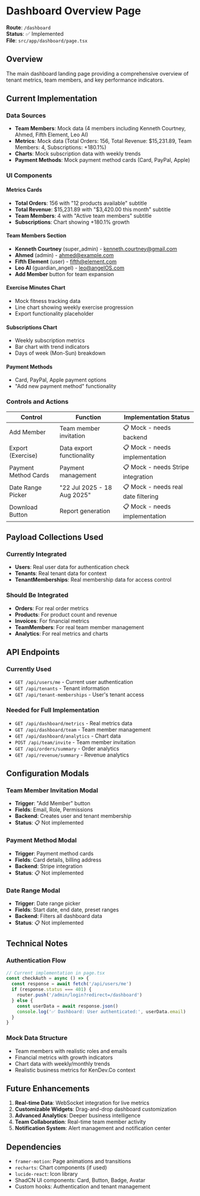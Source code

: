 # Dashboard Overview Page

**Route**: `/dashboard`  
**Status**: ✅ Implemented  
**File**: `src/app/dashboard/page.tsx`

## Overview

The main dashboard landing page providing a comprehensive overview of tenant metrics, team members, and key performance indicators.

## Current Implementation

### Data Sources
- **Team Members**: Mock data (4 members including Kenneth Courtney, Ahmed, Fifth Element, Leo AI)
- **Metrics**: Mock data (Total Orders: 156, Total Revenue: $15,231.89, Team Members: 4, Subscriptions: +180.1%)
- **Charts**: Mock subscription data with weekly trends
- **Payment Methods**: Mock payment method cards (Card, PayPal, Apple)

### UI Components

#### Metrics Cards
- **Total Orders**: 156 with "12 products available" subtitle
- **Total Revenue**: $15,231.89 with "$3,420.00 this month" subtitle  
- **Team Members**: 4 with "Active team members" subtitle
- **Subscriptions**: Chart showing +180.1% growth

#### Team Members Section
- **Kenneth Courtney** (super_admin) - kenneth.courtney@gmail.com
- **Ahmed** (admin) - ahmed@example.com
- **Fifth Element** (user) - fifth@element.com  
- **Leo AI** (guardian_angel) - leo@angelOS.com
- **Add Member** button for team expansion

#### Exercise Minutes Chart
- Mock fitness tracking data
- Line chart showing weekly exercise progression
- Export functionality placeholder

#### Subscriptions Chart
- Weekly subscription metrics
- Bar chart with trend indicators
- Days of week (Mon-Sun) breakdown

#### Payment Methods
- Card, PayPal, Apple payment options
- "Add new payment method" functionality

### Controls and Actions

| Control | Function | Implementation Status |
|---------|----------|----------------------|
| Add Member | Team member invitation | 📋 Mock - needs backend |
| Export (Exercise) | Data export functionality | 📋 Mock - needs implementation |
| Payment Method Cards | Payment management | 📋 Mock - needs Stripe integration |
| Date Range Picker | "22 Jul 2025 - 18 Aug 2025" | 📋 Mock - needs real date filtering |
| Download Button | Report generation | 📋 Mock - needs implementation |

## Payload Collections Used

### Currently Integrated
- **Users**: Real user data for authentication check
- **Tenants**: Real tenant data for context
- **TenantMemberships**: Real membership data for access control

### Should Be Integrated
- **Orders**: For real order metrics
- **Products**: For product count and revenue
- **Invoices**: For financial metrics
- **TeamMembers**: For real team member management
- **Analytics**: For real metrics and charts

## API Endpoints

### Currently Used
- `GET /api/users/me` - Current user authentication
- `GET /api/tenants` - Tenant information
- `GET /api/tenant-memberships` - User's tenant access

### Needed for Full Implementation
- `GET /api/dashboard/metrics` - Real metrics data
- `GET /api/dashboard/team` - Team member management
- `GET /api/dashboard/analytics` - Chart data
- `POST /api/team/invite` - Team member invitation
- `GET /api/orders/summary` - Order analytics
- `GET /api/revenue/summary` - Revenue analytics

## Configuration Modals

### Team Member Invitation Modal
- **Trigger**: "Add Member" button
- **Fields**: Email, Role, Permissions
- **Backend**: Creates user and tenant membership
- **Status**: 📋 Not implemented

### Payment Method Modal
- **Trigger**: Payment method cards
- **Fields**: Card details, billing address
- **Backend**: Stripe integration
- **Status**: 📋 Not implemented

### Date Range Modal
- **Trigger**: Date range picker
- **Fields**: Start date, end date, preset ranges
- **Backend**: Filters all dashboard data
- **Status**: 📋 Not implemented

## Technical Notes

### Authentication Flow
```typescript
// Current implementation in page.tsx
const checkAuth = async () => {
  const response = await fetch('/api/users/me')
  if (response.status === 401) {
    router.push('/admin/login?redirect=/dashboard')
  } else {
    const userData = await response.json()
    console.log('✅ Dashboard: User authenticated:', userData.email)
  }
}
```

### Mock Data Structure
- Team members with realistic roles and emails
- Financial metrics with growth indicators
- Chart data with weekly/monthly trends
- Realistic business metrics for KenDev.Co context

## Future Enhancements

1. **Real-time Data**: WebSocket integration for live metrics
2. **Customizable Widgets**: Drag-and-drop dashboard customization
3. **Advanced Analytics**: Deeper business intelligence
4. **Team Collaboration**: Real-time team member activity
5. **Notification System**: Alert management and notification center

## Dependencies

- `framer-motion`: Page animations and transitions
- `recharts`: Chart components (if used)
- `lucide-react`: Icon library
- ShadCN UI components: Card, Button, Badge, Avatar
- Custom hooks: Authentication and tenant management
